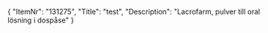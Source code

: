 {
  "ItemNr": "131275",
  "Title": "test",
  "Description": "Lacrofarm, pulver till oral lösning i dospåse"
}